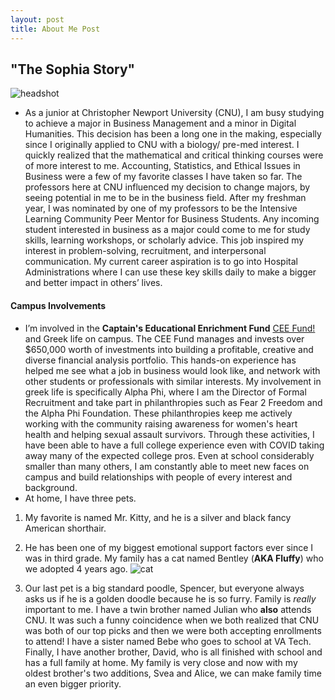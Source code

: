 ```yaml
---
layout: post
title: About Me Post
---
```

## "The Sophia Story"

![headshot](https://sophbaxt.github.io/sophia-baxter-CNU/images/headshot.jpeg)

* As a junior at Christopher Newport University (CNU), I am busy studying to achieve a major in Business Management and a minor in Digital Humanities. This decision has been a long one in the making, especially since I originally applied to CNU with a biology/ pre-med interest. I quickly realized that the mathematical and critical thinking courses were of more interest to me. Accounting, Statistics, and Ethical Issues in Business were a few of my favorite classes I have taken so far. The professors here at CNU influenced my decision to change majors, by seeing potential in me to be in the business field. After my freshman year, I was nominated by one of my professors to be the Intensive Learning Community Peer Mentor for Business Students. Any incoming student interested in business as a major could come to me for study skills, learning workshops, or scholarly advice. This job inspired my interest in problem-solving, recruitment, and interpersonal communication. My current career aspiration is to go into Hospital Administrations where I can use these key skills daily to make a bigger and better impact in others’ lives.
#### Campus Involvements
* I’m involved in the **__Captain's Educational Enrichment Fund__** [CEE Fund!](https://www.cnuceefund.com/) and Greek life on campus. The CEE Fund manages and invests over $650,000 worth of investments into building a profitable, creative and diverse financial analysis portfolio. This hands-on experience has helped me see what a job in business would look like, and network with other students or professionals with similar interests. My involvement in greek life is specifically Alpha Phi, where I am the Director of Formal Recruitment and take part in philanthropies such as Fear 2 Freedom and the Alpha Phi Foundation. These philanthropies keep me actively working with the community raising awareness for women's heart health and helping sexual assault survivors. Through these activities, I have been able to have a full college experience even with COVID taking away many of the expected college pros. Even at school considerably smaller than many others,  I am constantly able to meet new faces on campus and build relationships with people of every interest and background. 
* At home, I have three pets. 
1. My favorite is named Mr. Kitty, and he is a silver and black fancy American shorthair. 

2. He has been one of my biggest emotional support factors ever since I was in third grade. My family has a cat named Bentley (**AKA Fluffy**) who we adopted 4 years ago.
![cat](https://sophbaxt.github.io/sophia-baxter-CNU/images/Fluffy.jpeg)
3. Our last pet is a big standard poodle, Spencer, but everyone always asks us if he is a golden doodle because he is so furry. 
Family is _really_ important to me. I have a twin brother named Julian who __also__ attends CNU. It was such a funny coincidence when we both realized that CNU was both of our top picks and then we were both accepting enrollments to attend! I have a sister named Bebe who goes to school at VA Tech. Finally, I have another brother, David, who is all finished with school and has a full family at home. My family is very close and now with my oldest brother's two additions, Svea and Alice, we can make family time an even bigger priority.  
